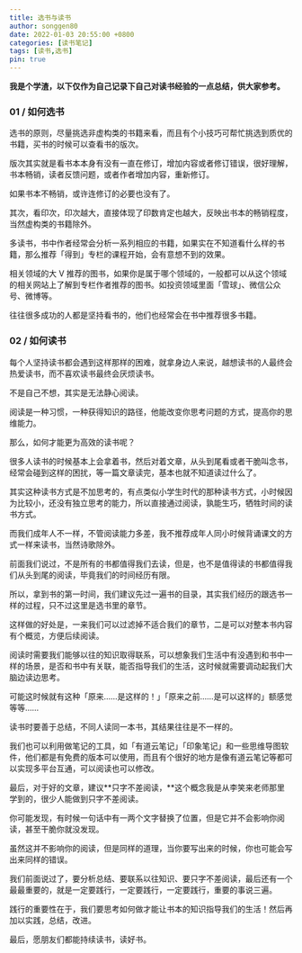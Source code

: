 ```yaml
---
title: 选书与读书
author: songgen80
date: 2022-01-03 20:55:00 +0800
categories: [读书笔记]
tags: [读书,选书]
pin: true
---
```


**我是个学渣，以下仅作为自己记录下自己对读书经验的一点总结，供大家参考。**

### 01 / 如何选书

选书的原则，尽量挑选非虚构类的书籍来看，而且有个小技巧可帮忙挑选到质优的书籍，买书的时候可以查看书的版次。

版次其实就是看书本本身有没有一直在修订，增加内容或者修订错误，很好理解，书本畅销，读者反馈问题，或者作者增加内容，重新修订。

如果书本不畅销，或许连修订的必要也没有了。

其次，看印次，印次越大，直接体现了印数肯定也越大，反映出书本的畅销程度，当然虚构类的书籍除外。

多读书，书中作者经常会分析一系列相应的书籍，如果实在不知道看什么样的书籍，那么推荐「得到」专栏的课程开始，会有意想不到的效果。

相关领域的大 V 推荐的图书，如果你是属于哪个领域的，一般都可以从这个领域的相关网站上了解到专栏作者推荐的图书。如投资领域里面「雪球」、微信公众号、微博等。

往往很多成功的人都是坚持看书的，他们也经常会在书中推荐很多书籍。

### 02 / 如何读书

每个人坚持读书都会遇到这样那样的困难，就拿身边人来说，越想读书的人最终会热爱读书，而不喜欢读书最终会厌烦读书。

不是自己不想，其实是无法静心阅读。

阅读是一种习惯，一种获得知识的路径，他能改变你思考问题的方式，提高你的思维能力。

那么，如何才能更为高效的读书呢？

很多人读书的时候基本上会拿着书，然后对着文章，从头到尾看或者干脆叫念书，经常会碰到这样的困扰，等一篇文章读完，基本也就不知道读过什么了。

其实这种读书方式是不加思考的，有点类似小学生时代的那种读书方式，小时候因为比较小，还没有独立思考的能力，所以直接通过阅读，孰能生巧，牺牲时间的读书方式。

而我们成年人不一样，不管阅读能力多差，我不推荐成年人同小时候背诵课文的方式一样来读书，当然诗歌除外。

前面我们说过，不是所有的书都值得我们去读，但是，也不是值得读的书都值得我们从头到尾的阅读，毕竟我们的时间经历有限。

所以，拿到书的第一时间，我们建议先过一遍书的目录，其实我们经历的跟选书一样的过程，只不过这里是选书里的章节。

这样做的好处是，一来我们可以过滤掉不适合我们的章节，二是可以对整本书内容有个概览，方便后续阅读。

阅读时需要我们能够以往的知识取得联系，可以想象我们生活中有没遇到和书中一样的场景，是否和书中有关联，能否指导我们的生活，这时候就需要调动起我们大脑边读边思考。

可能这时候就有这种「原来……是这样的！」「原来之前……是可以这样的」额感觉等等……

读书时要善于总结，不同人读同一本书，其结果往往是不一样的。

我们也可以利用做笔记的工具，如「有道云笔记」「印象笔记」和一些思维导图软件，他们都是有免费的版本可以使用，而且有个很好的地方是像有道云笔记等都可以实现多平台互通，可以阅读也可以修改。

最后，对于好的文章，建议**只字不差阅读，**这个概念我是从李笑来老师那里学到的，很少人能做到只字不差阅读。

你可能发现，有时候一句话中有一两个文字替换了位置，但是它并不会影响你阅读，甚至干脆你就没发现。

虽然这并不影响你的阅读，但是同样的道理，当你要写出来的时候，你也可能会写出来同样的错误。

我们前面说过了，要分析总结、要联系以往知识、要只字不差阅读，最后还有一个最最重要的，就是一定要践行，一定要践行，一定要践行，重要的事说三遍。

践行的重要性在于，我们要思考如何做才能让书本的知识指导我们的生活！然后再加以实践，总结，改进。

最后，愿朋友们都能持续读书，读好书。